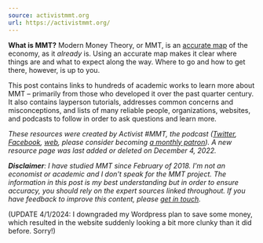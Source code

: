 ```yaml
---
source: activistmmt.org
url: https://activistmmt.org/
---
```


**What is MMT?** Modern Money Theory, or MMT, is an [accurate map](https://activistmmt.org/map) of the economy, as it _already_ is. Using an accurate map makes it clear where things are and what to expect along the way. Where to go and how to get there, however, is up to you.

This post contains links to hundreds of academic works to learn more about MMT – primarily from those who developed it over the past quarter century. It also contains layperson tutorials, addresses common concerns and misconceptions, and lists of many reliable people, organizations, websites, and podcasts to follow in order to ask questions and learn more.

_These resources were created by Activist #MMT, the podcast ([Twitter](http://twitter.com/ActivistMMT), [Facebook](http://facebook.com/ActivistMMT), [web](https://activistmmt.libsyn.com/), please consider becoming [a monthly patron](https://www.patreon.com/activistmmt)). A new resource page was last added or deleted on December 4, 2022._

_**Disclaimer**: I have studied MMT since February of 2018. I'm not an economist or academic and I don't speak for the MMT project. The information in this post is my best understanding but in order to ensure accuracy, you should rely on the expert sources linked throughout. If you have feedback to improve this content, please [get in touch](mailto:activistmmt@gmail.com)._

(UPDATE 4/1/2024: I downgraded my Wordpress plan to save some money, which resulted in the website suddenly looking a bit more clunky than it did before. Sorry!)
